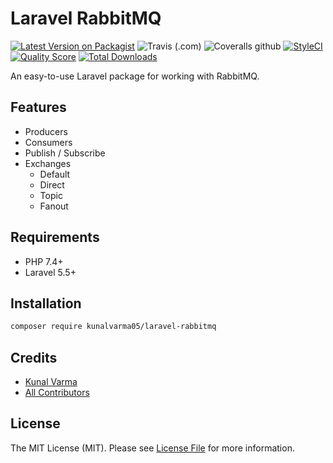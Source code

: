 # Laravel RabbitMQ

[![Latest Version on Packagist](https://img.shields.io/packagist/v/kunalvarma05/laravel-rabbitmq.svg?style=flat-square)](https://packagist.org/packages/kunalvarma05/laravel-rabbitmq)
![Travis (.com)](https://img.shields.io/travis/com/kunalvarma05/laravel-rabbitmq?style=flat-square)
![Coveralls github](https://img.shields.io/coveralls/github/kunalvarma05/laravel-rabbitmq?style=flat-square)
[![StyleCI](https://github.styleci.io/repos/242348127/shield)](https://github.styleci.io/repos/242348127)
[![Quality Score](https://img.shields.io/scrutinizer/g/kunalvarma05/laravel-rabbitmq.svg?style=flat-square)](https://scrutinizer-ci.com/g/kunalvarma05/laravel-rabbitmq)
[![Total Downloads](https://img.shields.io/packagist/dt/kunalvarma05/laravel-rabbitmq.svg?style=flat-square)](https://packagist.org/packages/kunalvarma05/laravel-rabbitmq)

An easy-to-use Laravel package for working with RabbitMQ.

## Features

- Producers
- Consumers
- Publish / Subscribe
- Exchanges
  - Default
  - Direct
  - Topic
  - Fanout

## Requirements

- PHP 7.4+
- Laravel 5.5+

## Installation

```sh
composer require kunalvarma05/laravel-rabbitmq
```

## Credits

- [Kunal Varma](https://github.com/kunalvarma05)
- [All Contributors](https://github.com/kunalvarma05/laravel-rabbitmq/contributors)

## License

The MIT License (MIT). Please see [License File](./LICENSE.md) for more information.
